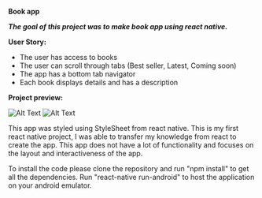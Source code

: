 **Book app**

_**The goal of this project was to make book app using react native.**_

**User Story:**
- The user has access to books
- The user can scroll through tabs (Best seller, Latest, Coming soon)
- The app has a bottom tab navigator
- Each book displays details and has a description

**Project preview:**

![Alt Text](https://i.gyazo.com/e3f11e86313c9af12752198b4205d035.png)
![Alt Text](https://i.gyazo.com/56b13bf057dc29930d494af3dbc05fb4.png)

This app was styled using StyleSheet from react native. This is my first react native project, I was able to transfer my knowledge from react to create the app. This app does not have a lot of functionality and focuses on the layout and interactiveness of the app.

To install the code please clone the repository and run "npm install" to get all the dependencies. Run "react-native run-android" to host the application on your android emulator.
